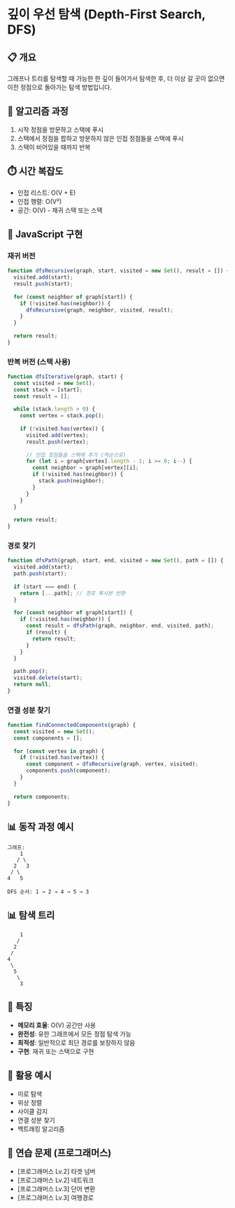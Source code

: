 # 깊이 우선 탐색 (Depth-First Search, DFS)

## 📋 개요
그래프나 트리를 탐색할 때 가능한 한 깊이 들어가서 탐색한 후, 더 이상 갈 곳이 없으면 이전 정점으로 돌아가는 탐색 방법입니다.

## 🔧 알고리즘 과정
1. 시작 정점을 방문하고 스택에 푸시
2. 스택에서 정점을 팝하고 방문하지 않은 인접 정점들을 스택에 푸시
3. 스택이 비어있을 때까지 반복

## ⏱️ 시간 복잡도
- 인접 리스트: O(V + E)
- 인접 행렬: O(V²)
- 공간: O(V) - 재귀 스택 또는 스택

## 📝 JavaScript 구현

### 재귀 버전
```javascript
function dfsRecursive(graph, start, visited = new Set(), result = []) {
  visited.add(start);
  result.push(start);
  
  for (const neighbor of graph[start]) {
    if (!visited.has(neighbor)) {
      dfsRecursive(graph, neighbor, visited, result);
    }
  }
  
  return result;
}
```

### 반복 버전 (스택 사용)
```javascript
function dfsIterative(graph, start) {
  const visited = new Set();
  const stack = [start];
  const result = [];
  
  while (stack.length > 0) {
    const vertex = stack.pop();
    
    if (!visited.has(vertex)) {
      visited.add(vertex);
      result.push(vertex);
      
      // 인접 정점들을 스택에 추가 (역순으로)
      for (let i = graph[vertex].length - 1; i >= 0; i--) {
        const neighbor = graph[vertex][i];
        if (!visited.has(neighbor)) {
          stack.push(neighbor);
        }
      }
    }
  }
  
  return result;
}
```

### 경로 찾기
```javascript
function dfsPath(graph, start, end, visited = new Set(), path = []) {
  visited.add(start);
  path.push(start);
  
  if (start === end) {
    return [...path]; // 경로 복사본 반환
  }
  
  for (const neighbor of graph[start]) {
    if (!visited.has(neighbor)) {
      const result = dfsPath(graph, neighbor, end, visited, path);
      if (result) {
        return result;
      }
    }
  }
  
  path.pop();
  visited.delete(start);
  return null;
}
```

### 연결 성분 찾기
```javascript
function findConnectedComponents(graph) {
  const visited = new Set();
  const components = [];
  
  for (const vertex in graph) {
    if (!visited.has(vertex)) {
      const component = dfsRecursive(graph, vertex, visited);
      components.push(component);
    }
  }
  
  return components;
}
```

## 📊 동작 과정 예시
```
그래프:
    1
   / \
  2   3
 / \
4   5

DFS 순서: 1 → 2 → 4 → 5 → 3
```

## 📊 탐색 트리
```
    1
   /
  2
 /
4
 \
  5
   \
    3
```

## 🎯 특징
- **메모리 효율**: O(V) 공간만 사용
- **완전성**: 유한 그래프에서 모든 정점 탐색 가능
- **최적성**: 일반적으로 최단 경로를 보장하지 않음
- **구현**: 재귀 또는 스택으로 구현

## 🎯 활용 예시
- 미로 탐색
- 위상 정렬
- 사이클 감지
- 연결 성분 찾기
- 백트래킹 알고리즘

## 🧪 연습 문제 (프로그래머스)
- [프로그래머스 Lv.2] 타겟 넘버
- [프로그래머스 Lv.2] 네트워크
- [프로그래머스 Lv.3] 단어 변환
- [프로그래머스 Lv.3] 여행경로